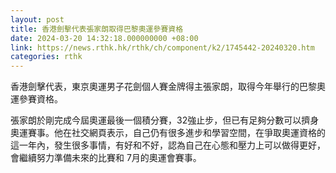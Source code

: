 ```yaml
---
layout: post
title: 香港劍擊代表張家朗取得巴黎奧運參賽資格
date: 2024-03-20 14:32:18.000000000 +08:00
link: https://news.rthk.hk/rthk/ch/component/k2/1745442-20240320.htm
categories: rthk
---
```


香港劍擊代表，東京奧運男子花劍個人賽金牌得主張家朗，取得今年舉行的巴黎奧運參賽資格。

張家朗於剛完成今屆奧運最後一個積分賽，32強止步，但已有足夠分數可以擠身奧運賽事。他在社交網頁表示，自己仍有很多進步和學習空間，在爭取奧運資格的這一年內，發生很多事情，有好和不好，認為自己在心態和壓力上可以做得更好，會繼續努力準備未來的比賽和 7月的奧運會賽事。
